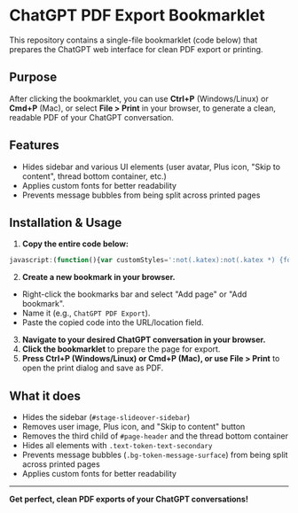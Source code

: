 # ChatGPT PDF Export Bookmarklet

This repository contains a single-file bookmarklet (code below) that prepares the ChatGPT web interface for clean PDF export or printing.

## Purpose

After clicking the bookmarklet, you can use **Ctrl+P** (Windows/Linux) or **Cmd+P** (Mac), or select **File > Print** in your browser, to generate a clean, readable PDF of your ChatGPT conversation.

## Features

- Hides sidebar and various UI elements (user avatar, Plus icon, "Skip to content", thread bottom container, etc.)
- Applies custom fonts for better readability
- Prevents message bubbles from being split across printed pages

## Installation & Usage

1. **Copy the entire code below:**

```javascript
javascript:(function(){var customStyles=':not(.katex):not(.katex *) {font-family: Arial, sans-serif !important;}:not(.katex) code:not(.katex *), :not(.katex) span:not(.katex *) {font-family: Menlo, monospace !important;white-space: pre-wrap !important;overflow-wrap: break-word !important;}:not(.katex) .overflow-auto:not(.katex *), :not(.katex *) .overflow-auto {overflow: visible !important;}:not(.katex) .h-full:not(.katex *), :not(.katex *) .h-full {height: auto !important;}:not(.katex) #text:not(.katex *), :not(.katex *) #text {white-space: pre-wrap !important;}@media print {.bg-token-message-surface{break-inside:avoid;page-break-inside:avoid;display:block;}}';var styleSheet=document.createElement('style');styleSheet.type='text/css';styleSheet.innerText=customStyles;document.head.appendChild(styleSheet);var sidebar=document.querySelector('#stage-slideover-sidebar');if(sidebar)sidebar.style.display='none';var plusIcon=document.querySelector('img[alt*=\"Plus\"],[class*=\"plus\"],[data-testid*=\"plus\"],span:has(svg)');if(plusIcon)plusIcon.remove();var avatar=document.querySelector('img[alt*=\"User\"],img[alt*=\"Avatar\"],[class*=\"avatar\"]');if(avatar)avatar.remove();var skip=Array.from(document.querySelectorAll('a,button')).find(function(el){return el.textContent.trim().toLowerCase().includes('skip to content')});if(skip)skip.remove();var ph=document.querySelector('#page-header > div:nth-child(3)');if(ph)ph.remove();var tts=document.querySelectorAll('.text-token-text-secondary');tts.forEach(function(e){e.style.display='none';});var tbc=document.querySelector('#thread-bottom-container');if(tbc)tbc.style.display='none';})();
```

2. **Create a new bookmark in your browser.**
  

- Right-click the bookmarks bar and select "Add page" or "Add bookmark".
- Name it (e.g., `ChatGPT PDF Export`).
- Paste the copied code into the URL/location field.

3. **Navigate to your desired ChatGPT conversation in your browser.**
4. **Click the bookmarklet** to prepare the page for export.
5. **Press Ctrl+P (Windows/Linux) or Cmd+P (Mac), or use File > Print** to open the print dialog and save as PDF.

## What it does

- Hides the sidebar (`#stage-slideover-sidebar`)
- Removes user image, Plus icon, and "Skip to content" button
- Removes the third child of `#page-header` and the thread bottom container
- Hides all elements with `.text-token-text-secondary`
- Prevents message bubbles (`.bg-token-message-surface`) from being split across printed pages
- Applies custom fonts for better readability

---

**Get perfect, clean PDF exports of your ChatGPT conversations!**
